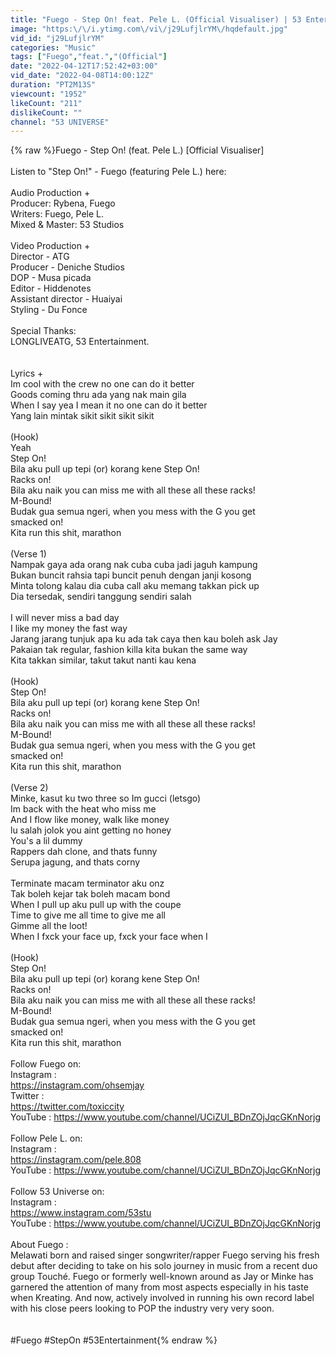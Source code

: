 ```yaml
---
title: "Fuego - Step On! feat. Pele L. (Official Visualiser) | 53 Entertainment"
image: "https:\/\/i.ytimg.com\/vi\/j29LufjlrYM\/hqdefault.jpg"
vid_id: "j29LufjlrYM"
categories: "Music"
tags: ["Fuego","feat.","(Official"]
date: "2022-04-12T17:52:42+03:00"
vid_date: "2022-04-08T14:00:12Z"
duration: "PT2M13S"
viewcount: "1952"
likeCount: "211"
dislikeCount: ""
channel: "53 UNIVERSE"
---
```

{% raw %}Fuego - Step On! (feat. Pele L.) [Official Visualiser]<br /><br />Listen to &quot;Step On!&quot; - Fuego (featuring Pele L.) here: <br /><br />Audio Production +<br />Producer: Rybena, Fuego<br />Writers: Fuego, Pele L.<br />Mixed &amp; Master: 53 Studios<br /><br />Video Production +<br />Director - ATG<br />Producer - Deniche Studios<br />DOP - Musa picada<br />Editor - Hiddenotes<br />Assistant director - Huaiyai<br />Styling - Du Fonce<br /><br />Special Thanks:<br />LONGLIVEATG, 53 Entertainment.<br /><br /><br />Lyrics +<br />Im cool with the crew no one can do it better<br />Goods coming thru ada yang nak main gila<br />When I say yea I mean it no one can do it better<br />Yang lain mintak sikit sikit sikit sikit<br /><br />(Hook)<br />Yeah<br />Step On!<br />Bila aku pull up tepi (or) korang kene Step On!<br />Racks on!<br />Bila aku naik you can miss me with all these all these racks!<br />M-Bound!<br />Budak gua semua ngeri, when you mess with the G you get<br />smacked on!<br />Kita run this shit, marathon<br /><br />(Verse 1)<br />Nampak gaya ada orang nak cuba cuba jadi jaguh kampung<br />Bukan buncit rahsia tapi buncit penuh dengan janji kosong<br />Minta tolong kalau dia cuba call aku memang takkan pick up<br />Dia tersedak, sendiri tanggung sendiri salah<br /><br />I will never miss a bad day<br />I like my money the fast way<br />Jarang jarang tunjuk apa ku ada tak caya then kau boleh ask Jay<br />Pakaian tak regular, fashion killa kita bukan the same way<br />Kita takkan similar, takut takut nanti kau kena<br /><br />(Hook)<br />Step On!<br />Bila aku pull up tepi (or) korang kene Step On!<br />Racks on!<br />Bila aku naik you can miss me with all these all these racks!<br />M-Bound!<br />Budak gua semua ngeri, when you mess with the G you get<br />smacked on!<br />Kita run this shit, marathon<br /><br />(Verse 2)<br />Minke, kasut ku two three so Im gucci (letsgo)<br />Im back with the heat who miss me<br />And I flow like money, walk like money<br />lu salah jolok you aint getting no honey<br />You's a lil dummy<br />Rappers dah clone, and thats funny<br />Serupa jagung, and thats corny<br /><br />Terminate macam terminator aku onz<br />Tak boleh kejar tak boleh macam bond<br />When I pull up aku pull up with the coupe<br />Time to give me all time to give me all<br />Gimme all the loot!<br />When I fxck your face up, fxck your face when I<br /><br />(Hook)<br />Step On!<br />Bila aku pull up tepi (or) korang kene Step On!<br />Racks on!<br />Bila aku naik you can miss me with all these all these racks!<br />M-Bound!<br />Budak gua semua ngeri, when you mess with the G you get<br />smacked on!<br />Kita run this shit, marathon<br /><br />Follow Fuego on:<br />Instagram : <br /><a rel="nofollow" target="blank" href="https://instagram.com/ohsemjay">https://instagram.com/ohsemjay</a><br />Twitter : <br /><a rel="nofollow" target="blank" href="https://twitter.com/toxiccity">https://twitter.com/toxiccity</a><br />YouTube : <a rel="nofollow" target="blank" href="https://www.youtube.com/channel/UCiZUI_BDnZOjJqcGKnNorjg">https://www.youtube.com/channel/UCiZUI_BDnZOjJqcGKnNorjg</a><br /><br />Follow Pele L. on:<br />Instagram : <br /><a rel="nofollow" target="blank" href="https://instagram.com/pele.808">https://instagram.com/pele.808</a><br />YouTube : <a rel="nofollow" target="blank" href="https://www.youtube.com/channel/UCiZUI_BDnZOjJqcGKnNorjg">https://www.youtube.com/channel/UCiZUI_BDnZOjJqcGKnNorjg</a><br /><br />Follow 53 Universe on: <br />Instagram : <br /><a rel="nofollow" target="blank" href="https://www.instagram.com/53stu">https://www.instagram.com/53stu</a><br />YouTube : <a rel="nofollow" target="blank" href="https://www.youtube.com/channel/UCiZUI_BDnZOjJqcGKnNorjg">https://www.youtube.com/channel/UCiZUI_BDnZOjJqcGKnNorjg</a><br /><br />About Fuego : <br />Melawati born and raised singer songwriter/rapper Fuego serving his fresh debut after deciding to take on his solo journey in music from a recent duo group Touché. Fuego or formerly well-known around as Jay or Minke has garnered the attention of many from most aspects especially in his taste when Kreating. And now, actively involved in running his own record label with his close peers looking to POP the industry very very soon.<br /> <br /><br />#Fuego #StepOn #53Entertainment{% endraw %}
